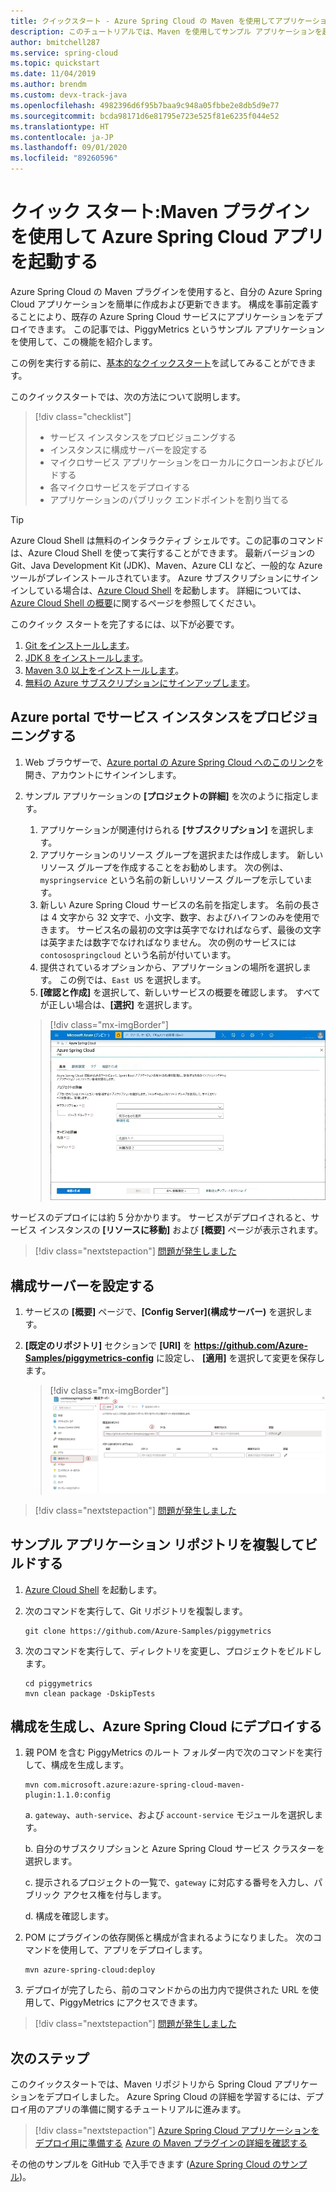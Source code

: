 ```yaml
---
title: クイックスタート - Azure Spring Cloud の Maven を使用してアプリケーションを起動する
description: このチュートリアルでは、Maven を使用してサンプル アプリケーションを起動します。
author: bmitchell287
ms.service: spring-cloud
ms.topic: quickstart
ms.date: 11/04/2019
ms.author: brendm
ms.custom: devx-track-java
ms.openlocfilehash: 4982396d6f95b7baa9c948a05fbbe2e8db5d9e77
ms.sourcegitcommit: bcda98171d6e81795e723e525f81e6235f044e52
ms.translationtype: HT
ms.contentlocale: ja-JP
ms.lasthandoff: 09/01/2020
ms.locfileid: "89260596"
---
```

# <a name="quickstart-launch-an-azure-spring-cloud-app-using-the-maven-plug-in"></a>クイック スタート:Maven プラグインを使用して Azure Spring Cloud アプリを起動する

Azure Spring Cloud の Maven プラグインを使用すると、自分の Azure Spring Cloud アプリケーションを簡単に作成および更新できます。 構成を事前定義することにより、既存の Azure Spring Cloud サービスにアプリケーションをデプロイできます。 この記事では、PiggyMetrics というサンプル アプリケーションを使用して、この機能を紹介します。

この例を実行する前に、[基本的なクイックスタート](spring-cloud-quickstart.md)を試してみることができます。

このクイックスタートでは、次の方法について説明します。

> [!div class="checklist"]
> * サービス インスタンスをプロビジョニングする
> * インスタンスに構成サーバーを設定する
> * マイクロサービス アプリケーションをローカルにクローンおよびビルドする
> * 各マイクロサービスをデプロイする
> * アプリケーションのパブリック エンドポイントを割り当てる

>[!TIP]
> Azure Cloud Shell は無料のインタラクティブ シェルです。この記事のコマンドは、Azure Cloud Shell を使って実行することができます。 最新バージョンの Git、Java Development Kit (JDK)、Maven、Azure CLI など、一般的な Azure ツールがプレインストールされています。 Azure サブスクリプションにサインインしている場合は、[Azure Cloud Shell](https://shell.azure.com) を起動します。 詳細については、[Azure Cloud Shell の概要](../cloud-shell/overview.md)に関するページを参照してください。

このクイック スタートを完了するには、以下が必要です。

1. [Git をインストールします](https://git-scm.com/)。
2. [JDK 8 をインストールします](https://docs.microsoft.com/java/azure/jdk/?view=azure-java-stable)。
3. [Maven 3.0 以上をインストールします](https://maven.apache.org/download.cgi)。
4. [無料の Azure サブスクリプションにサインアップします](https://azure.microsoft.com/free/)。

## <a name="provision-a-service-instance-on-the-azure-portal"></a>Azure portal でサービス インスタンスをプロビジョニングする

1. Web ブラウザーで、[Azure portal の Azure Spring Cloud へのこのリンク](https://ms.portal.azure.com/#create/Microsoft.AppPlatform)を開き、アカウントにサインインします。

1. サンプル アプリケーションの **[プロジェクトの詳細]** を次のように指定します。

    1. アプリケーションが関連付けられる **[サブスクリプション]** を選択します。
    1. アプリケーションのリソース グループを選択または作成します。 新しいリソース グループを作成することをお勧めします。  次の例は、`myspringservice` という名前の新しいリソース グループを示しています。
    1. 新しい Azure Spring Cloud サービスの名前を指定します。  名前の長さは 4 文字から 32 文字で、小文字、数字、およびハイフンのみを使用できます。 サービス名の最初の文字は英字でなければならず、最後の文字は英字または数字でなければなりません。  次の例のサービスには `contosospringcloud` という名前が付いています。
    1. 提供されているオプションから、アプリケーションの場所を選択します。  この例では、`East US` を選択します。
    1. **[確認と作成]** を選択して、新しいサービスの概要を確認します。  すべてが正しい場合は、**[選択]** を選択します。

    > [!div class="mx-imgBorder"]
    > ![[確認と作成] を選択する](media/maven-qs-review-create.jpg)

サービスのデプロイには約 5 分かかります。 サービスがデプロイされると、サービス インスタンスの **[リソースに移動]** および **[概要]** ページが表示されます。

> [!div class="nextstepaction"]
> [問題が発生しました](https://www.research.net/r/javae2e?tutorial=asc-maven-quickstart&step=provision)

## <a name="set-up-your-configuration-server"></a>構成サーバーを設定する

1. サービスの **[概要]** ページで、**[Config Server]\(構成サーバー\)** を選択します。
1. **[既定のリポジトリ]** セクションで **[URI]** を **https://github.com/Azure-Samples/piggymetrics-config** に設定し、 **[適用]** を選択して変更を保存します。

    > [!div class="mx-imgBorder"]
    > ![構成設定を定義して適用する](media/maven-qs-apply-config.jpg)

> [!div class="nextstepaction"]
> [問題が発生しました](https://www.research.net/r/javae2e?tutorial=asc-maven-quickstart&step=config-server)

## <a name="clone-and-build-the-sample-application-repository"></a>サンプル アプリケーション リポジトリを複製してビルドする

1. [Azure Cloud Shell](https://shell.azure.com) を起動します。

1. 次のコマンドを実行して、Git リポジトリを複製します。

    ```console
    git clone https://github.com/Azure-Samples/piggymetrics
    ```
  
1. 次のコマンドを実行して、ディレクトリを変更し、プロジェクトをビルドします。

    ```console
    cd piggymetrics
    mvn clean package -DskipTests
    ```

## <a name="generate-configurations-and-deploy-to-the-azure-spring-cloud"></a>構成を生成し、Azure Spring Cloud にデプロイする

1. 親 POM を含む PiggyMetrics のルート フォルダー内で次のコマンドを実行して、構成を生成します。

    ```console
    mvn com.microsoft.azure:azure-spring-cloud-maven-plugin:1.1.0:config
    ```

    a. `gateway`、`auth-service`、および `account-service` モジュールを選択します。

    b. 自分のサブスクリプションと Azure Spring Cloud サービス クラスターを選択します。

    c. 提示されるプロジェクトの一覧で、`gateway` に対応する番号を入力し、パブリック アクセス権を付与します。
    
    d. 構成を確認します。

1. POM にプラグインの依存関係と構成が含まれるようになりました。 次のコマンドを使用して、アプリをデプロイします。

   ```console
   mvn azure-spring-cloud:deploy
   ```

1. デプロイが完了したら、前のコマンドからの出力内で提供された URL を使用して、PiggyMetrics にアクセスできます。

> [!div class="nextstepaction"]
> [問題が発生しました](https://www.research.net/r/javae2e?tutorial=asc-maven-quickstart&step=deploy)

## <a name="next-steps"></a>次のステップ

このクイックスタートでは、Maven リポジトリから Spring Cloud アプリケーションをデプロイしました。 Azure Spring Cloud の詳細を学習するには、デプロイ用のアプリの準備に関するチュートリアルに進みます。

> [!div class="nextstepaction"]
> [Azure Spring Cloud アプリケーションをデプロイ用に準備する](spring-cloud-tutorial-prepare-app-deployment.md)
> [Azure の Maven プラグインの詳細を確認する](https://github.com/microsoft/azure-maven-plugins)

その他のサンプルを GitHub で入手できます ([Azure Spring Cloud のサンプル](https://github.com/Azure-Samples/Azure-Spring-Cloud-Samples/tree/master/service-binding-cosmosdb-sql))。

